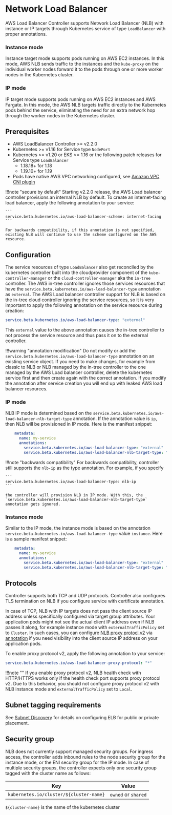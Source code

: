 # Network Load Balancer
AWS Load Balancer Controller supports Network Load Balancer (NLB) with instance or IP targets through Kubernetes service of type `LoadBalancer` with proper annotations.

### Instance mode
Instance target mode supports pods running on AWS EC2 instances. In this mode, AWS NLB sends traffic to the instances and the `kube-proxy` on the individual worker nodes forward it to the pods through one or more worker nodes in the Kubernetes cluster.
### IP mode
IP target mode supports pods running on AWS EC2 instances and AWS Fargate. In this mode, the AWS NLB targets traffic directly to the Kubernetes pods behind the service, eliminating the need for an extra network hop through the worker nodes in the Kubernetes cluster.

## Prerequisites
* AWS LoadBalancer Controller >= v2.2.0
* Kubernetes >= v1.16 for Service type `NodePort`
* Kubernetes >= v1.20 or EKS >= 1.16 or the following patch releases for Service type `LoadBalancer`
    - 1.18.18+ for 1.18
    - 1.19.10+ for 1.19
* Pods have native AWS VPC networking configured, see [Amazon VPC CNI plugin](https://github.com/aws/amazon-vpc-cni-k8s)

!!!note "secure by default"
    Starting v2.2.0 release, the AWS Load balancer controller provisions an internal NLB by default. To create an internet-facing load balancer, apply the following annotation to your service:

    ```
    service.beta.kubernetes.io/aws-load-balancer-scheme: internet-facing
    ```

    For backwards compatibility, if this annotation is not specified, existing NLB will continue to use the scheme configured on the AWS resource.

## Configuration
The service resources of type `LoadBalancer` also get reconciled by the kubernetes controller built into the cloudprovider component of the `kube-controller-manager` or the `cloud-controller-manager` aka the `in-tree` controller. The AWS in-tree controller
ignores those services resources that have the `service.beta.kubernetes.io/aws-load-balancer-type` annotation as `external`. The AWS Load balancer controller support for NLB is based on the in-tree cloud controller ignoring the service resources, so it is very important
to apply the following annotation on the service resource during creation:

```yaml
service.beta.kubernetes.io/aws-load-balancer-type: "external"
```
This `external` value to the above annotation causes the in-tree controller to not process the service resource and thus pass it on to the external controller.

!!!warning "annotation modification"
    Do not modify or add the `service.beta.kubernetes.io/aws-load-balancer-type` annotation on an existing service object. If you need to make changes, for example from classic to NLB or NLB managed
    by the in-tree controller to the one managed by the AWS Load balancer controller, delete the kubernetes service first and then create again with the correct annotation. If you modify the annotation after service creation
    you will end up with leaked AWS load balancer resources.

### IP mode
NLB IP mode is determined based on the `service.beta.kubernetes.io/aws-load-balancer-nlb-target-type` annotation. If the annotation value is `ip`, then NLB will be provisioned in IP mode. Here is the manifest snippet:
```yaml
    metadata:
      name: my-service
      annotations:
        service.beta.kubernetes.io/aws-load-balancer-type: "external"
        service.beta.kubernetes.io/aws-load-balancer-nlb-target-type: "ip"
```

!!!note "backwards compatibility"
    For backwards compatibility, controller still supports the `nlb-ip` as the type annotation. For example, if you specify

    ```
    service.beta.kubernetes.io/aws-load-balancer-type: nlb-ip
    ```

    the controller will provision NLB in IP mode. With this, the `service.beta.kubernetes.io/aws-load-balancer-nlb-target-type` annotation gets ignored.

### Instance mode
Similar to the IP mode, the instance mode is based on the annotation `service.beta.kubernetes.io/aws-load-balancer-type` value `instance`. Here is a sample manifest snippet:

```yaml
    metadata:
      name: my-service
      annotations:
        service.beta.kubernetes.io/aws-load-balancer-type: "external"
        service.beta.kubernetes.io/aws-load-balancer-nlb-target-type: "instance"
```

## Protocols
Controller supports both TCP and UDP protocols. Controller also configures TLS termination on NLB if you configure service with certificate annotation. 

In case of TCP, NLB with IP targets does not pass the client source IP address unless specifically configured via target group attributes. Your application pods might not see the actual client IP address even if NLB passes it along, for example instance mode with `externalTrafficPolicy` set to `Cluster`.
In such cases, you can configure [NLB proxy protocl v2](https://docs.aws.amazon.com/elasticloadbalancing/latest/network/load-balancer-target-groups.html#proxy-protocol) via [annotation](https://kubernetes.io/docs/concepts/services-networking/service/#proxy-protocol-support-on-aws) if you need visibility into
the client source IP address on your application pods.

To enable proxy protocol v2, apply the following annotation to your service:
```yaml
service.beta.kubernetes.io/aws-load-balancer-proxy-protocol: "*"
```
!!!note ""
    If you enable proxy protocol v2, NLB health check with HTTP/HTTPS works only if the health check port supports proxy protocol v2. Due to this behavior, you should not configure proxy protocol v2 with NLB instance mode and `externalTrafficPolicy` set to `Local`.

## Subnet tagging requirements
See [Subnet Discovery](../../deploy/subnet_discovery.md) for details on configuring ELB for public or private placement.


## Security group
NLB does not currently support managed security groups. For ingress access, the controller adds inbound rules to the node security group for the instance mode, or the ENI security group for the IP mode. In case of multiple
security groups, the controller expects only one security group tagged with the cluster name as follows:

| Key                                     | Value                 |
| --------------------------------------- | --------------------- |
| `kubernetes.io/cluster/${cluster-name}` | `owned` or `shared`   |

`${cluster-name}` is the name of the kubernetes cluster
